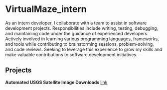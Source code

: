 # VirtualMaze_intern

As an intern developer, I collaborate with a team to assist in software development projects. Responsibilities include writing, testing, debugging, and maintaining code under the guidance of experienced developers. Actively involved in learning various programming languages, frameworks, and tools while contributing to brainstorming sessions, problem-solving, and code reviews. Seeking to leverage this experience to grow my skills and make valuable contributions to software development initiatives.

## Projects

<b>Automated USGS Satellite Image Downloads </b> [link](https://github.com/Jagadeeswar-reddy-c/USGS/tree/main)<br>

